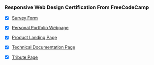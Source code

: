 ### Responsive Web Design Certification From FreeCodeCamp 

- [x] [Survey Form ](https://github.com/tawhidul2122/Responsive-Web-Design-Certificaton/tree/master/survey-form)
- [x] [Personal Portfolio Webpage ](https://github.com/tawhidul2122/Responsive-Web-Design-Certificaton/tree/master/Personal%20Portfolio%20WebPage)
- [x] [Product Landing Page ](https://github.com/tawhidul2122/Responsive-Web-Design-Certificaton/tree/master/Product%20Landing%20Page)
- [x] [Technical Documentation Page ](https://github.com/tawhidul2122/Responsive-Web-Design-Certificaton/tree/master/Technical%20Documentation%20Page)
- [x] [Tribute Page ](https://github.com/tawhidul2122/Responsive-Web-Design-Certificaton/tree/master/Tribute%20Page)



